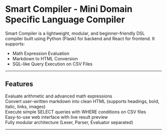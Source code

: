#  Smart Compiler - Mini Domain Specific Language Compiler

Smart Compiler is a lightweight, modular, and beginner-friendly DSL compiler built using Python (Flask) for backend and React for frontend. It supports:

-  Math Expression Evaluation
-  Markdown to HTML Conversion
-  SQL-like Query Execution on CSV Files

---

##  Features

 Evaluate arithmetic and advanced math expressions  
 Convert user-written markdown into clean HTML (supports headings, bold, italic, links, images)  
 Execute simple SELECT queries with WHERE conditions on CSV files  
 Easy-to-use web interface with live result preview  
Fully modular architecture (Lexer, Parser, Evaluator separated)

---

